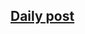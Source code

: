 ## [Daily post](https://www.linkedin.com/pulse/day-26-from-diffie-hellman-rsa-foundations-asymmetric-oblzf/?trackingId=kFMxPgL%2FP%2F3ZrKwWseROzQ%3D%3D)
